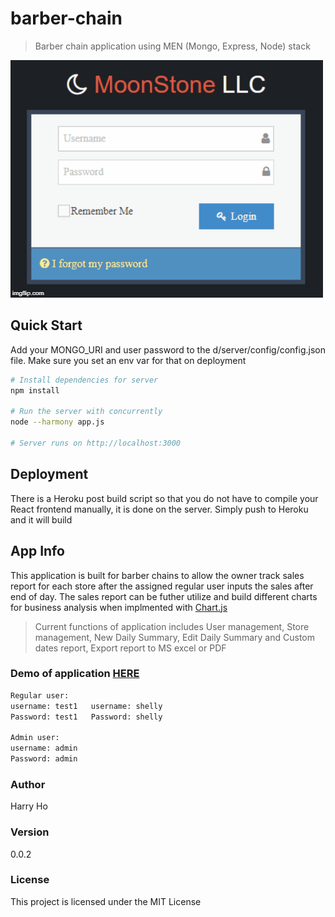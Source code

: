 # barber-chain
> Barber chain application using MEN (Mongo, Express, Node) stack

![](screens.gif)

## Quick Start

Add your MONGO_URI and user password to the d/server/config/config.json file. Make sure you set an env var for that on deployment

```bash
# Install dependencies for server
npm install

# Run the server with concurrently
node --harmony app.js

# Server runs on http://localhost:3000
```

## Deployment

There is a Heroku post build script so that you do not have to compile your React frontend manually, it is done on the server. Simply push to Heroku and it will build

## App Info
This application is built for barber chains to allow the owner track sales report for each store after the assigned regular user inputs the sales after end of day. The sales report can be futher utilize and build different charts for business analysis when implmented with [Chart.js](https://www.chartjs.org/)

> Current functions of application includes User management, Store management, New Daily Summary, Edit Daily Summary and Custom dates report, Export report to MS excel or PDF

### Demo of application [HERE](https://moonstonedev.herokuapp.com/)
```bash
Regular user:
username: test1   username: shelly
Password: test1   Password: shelly

Admin user:
username: admin
Password: admin
```

### Author

Harry Ho

### Version

0.0.2

### License

This project is licensed under the MIT License

